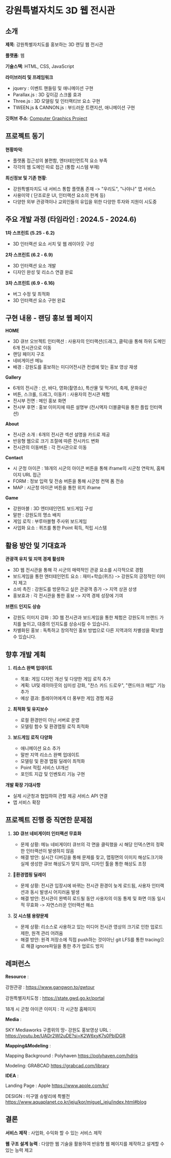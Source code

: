 # 강원특별자치도 3D 웹 전시관

## 소개

**제목**: 강원특별자치도를 홍보하는 3D 랜딩 웹 전시관

**플랫폼**: 웹

**기술스택**: HTML, CSS, JavaScript

**라이브러리 및 프레임워크**
  - jquery : 이벤트 핸들링 및 애니메이션 구현
  - Parallax.js : 3D 깊이감 스크롤 효과
  - Three.js : 3D 모델링 및 인터랙티브 요소 구현
  - TWEEN.js & CANNON.js : 부드러운 트랜지션, 애니메이션 구현

**깃허브 주소**: [Computer Graphics Project](https://github.com/Sean-Kim831/2024_Interation_Web_Project)

## 프로젝트 동기

**현황파악**: 
- 플랫폼 접근성의 불편함, 엔터테인먼트적 요소 부족
- 각각의 웹 도메인 따로 접근 (통합 시스템 부재)

**최신정보 및 기존 현황**:  
- 강원특별자치도 내 서비스 통합 플랫폼 존재 -> "우리도", "나야나" 앱 서비스
- 사용미약 ( 단조로운 UI, 인터랙션 요소의 한계 등)
- 다양한 외부 관광객이나 교외인들의 유입을 위한 다양한 투자와 지원이 시도중

## 주요 개발 과정 (타임라인 : 2024.5 - 2024.6)

**1차 스프린트 (5.25 - 6.2)**  
   - 3D 인터랙션 요소 서치 및 웹 레이아웃 구성

**2차 스프린트 (6.2 - 6.9)**  
   - 3D 인터랙션 요소 개발
   - 디자인 완성 및 리소스 연결 완료

**3차 스프린트 (6.9 - 6.16)**  
   - 버그 수정 및 최적화
   - 3D 인터랙션 요소 구현 완료

## 구현 내용 - 랜딩 홍보 웹 페이지

**HOME**  
   - 3D 큐브 오브젝트 인터랙션 : 사용자의 인터랙션(드래그, 클릭)을 통해 하위 도메인 6개 전시관으로 이동
   - 랜딩 페이지 구조
   - 네비게이션 메뉴
   - 배경 : 강원도를 홍보하는 미디어전시관 컨셉에 맞는 홍보 영상 재생

**Gallery**  
   - 6개의 전시관 : 산, 바다, 영화(촬영소), 특산물 및 먹거리, 축제, 문화유산
   - 버튼, 스크롤, 드래그, 이동키 : 사용자의 전시관 체험
   - 전시부 전면 : 메인 홍보 화면
   - 전시부 후면 : 홍보 이미지에 따른 설명부 (전시액자 더블클릭을 통한 플립 인터랙션)

**About**  
   - 전시관 소개 : 6개의 전시관 섹션 설명을 카드로 제공
   - 반응형 웹으로 크기 조절에 따른 전시카드 변화
   - 전시관의 이동버튼 : 각 전시관으로 이동

**Contact**  
   - 시 군청 아이콘 : 18개의 시군의 아이콘 버튼을 통해 iframe의 시군청 연락처, 홈페이지 URL 접근
   - FORM : 정보 입력 및 전송 버튼을 통해 시군청 컨택 폼 전송
   - MAP : 시군청 아이콘 버튼을 통한 위치 iframe

**Game**
   - 강원마블 : 3D 엔터테인먼트 보드게임 구성
   - 말판 : 강원도의 명소 배치
   - 게임 로직 : 부루마블형 주사위 보드게임
   - 사업화 요소 : 퀴즈를 통한 Point 획득, 적립 시스템

## 활용 방안 및 기대효과

**관광객 유치 및 지역 경제 활성화**  
   - 3D 웹 전시관을 통해 각 시군의 매력적인 관광 요소를 시각적으로 경험
   - 보드게임을 통한 엔터테인먼트 요소 : 재미+학습(퀴즈) -> 강원도의 긍정적인 이미지 제고
   - 소비 촉진 : 강원도를 방문하고 싶은 관광객 증가 -> 지역 상권 상생
   - 홍보효과 : 각 전시관을 통한 홍보 -> 지역 경제 성장에 기여

**브랜드 인지도 상승**  
   - 강원도 이미지 강화 : 3D 웹 전시관과 보드게임을 통한 체험은 강원도의 브랜드 가치를 높이고, 대중의 인지도를 상승시킬 수 있습니다.
   - 차별화된 홍보 : 독특하고 창의적인 홍보 방법으로 다른 지역과의 차별성을 확보할 수 있습니다.

## 향후 개발 계획

1. **리소스 완벽 업데이트**  
   - 목표: 게임 디자인 개선 및 다양한 게임 로직 추가
   - 계획: UI및 레이아웃의 심미성 강화, "찬스 카드 드로우", "랜드마크 매입" 기능 추가 
   - 예상 결과: 플레이어에게 더 풍부한 게임 경험 제공

2. **최적화 및 유지보수**  
   - 로컬 환경만이 아닌 서버로 운영
   - 모델링 함수 및 환경맵핑 로직 최적화

3. **보드게임 로직 다양화**  
   - 애니메이션 요소 추가
   - 말판 지역 리소스 완벽 업데이트
   - 모델링 및 환경 맵핑 딜레이 최적화
   - Point 적립 서비스 UI개선
   - 포인트 지갑 및 인벤토리 기능 구현

**개발 확장 기대사항**
   - 실제 시군청과 협업하여 관할 제공 서비스 API 연결
   - 앱 서비스 확장

## 프로젝트 진행 중 직면한 문제점

1. **3D 큐브 네비게이터 인터랙션 무효화**  
   - 문제 상황: 메뉴 네비게이터 큐브의 각 면을 클릭했을 시 해당 인덱스면의 정확한 인터랙션이 발생하지 않음
   - 해결 방안: 실시간 디버깅을 통해 문제를 찾고, 맵핑면의 이미지 해상도크기와 실제 생성한 큐브 해상도가 맞지 않아, 디자인 툴을 통한 해상도 조정

2. **환경맵핑 딜레이**  
   - 문제 상황: 전시관 입장시에 바뀌는 전시관 환경이 늦게 로드됨, 사용자 인터랙션과 동시 발생시 어지러움 발생
   - 해결 방안: 전시관이 완벽히 로드될 동안 사용자의 이동 통제 및 화면 이동 일시적 무효화 -> 자연스러운 인터랙션 해소

3. **깃 시스템 용량문제**  
   - 문제 상황: 리소스로 사용하고 있는 미디어 전시관 영상의 크기로 인한 업로드 제한, 원격 관리 어려움
   - 해결 방안: 원격 저장소에 직접 push하는 것이아닌 git LFS를 통한 tracing으로 해결 ignore파일을 통한 추가 업로드 방지
  
## 레퍼런스

**Resource** :

강원관광 :
https://www.gangwon.to/gwtour

강원특별자치도청 :
https://state.gwd.go.kr/portal

18개 시 군청 아이콘 이미지 :
각 시군청 홈페이지

**Media** : 

SKY Mediaworks
구름위의 땅- 강원도 홍보영상
URL : https://youtu.be/UADr2Wl2uDE?si=K2W6xyK7s0PbIDGR

**Mapping&Modeling** :

Mapping Background : Polyhaven
https://polyhaven.com/hdris

Modeling: GRABCAD
https://grabcad.com/library

**IDEA** : 

Landing Page : Apple https://www.apple.com/kr/

DESIGN : 미구엘 슈발리에 특별전 https://www.aquaplanet.co.kr/jeju/kor/miguel_jeju/index.html#blog

## 결론
**서비스 제작** : 
사업화, 수익화 할 수 있는 서비스 제작

**웹 구조 설계 능력** : 
다양한 웹 기술을 활용하여 반응형 웹 페이지를 제작하고 설계할 수 있는 능력 제고

